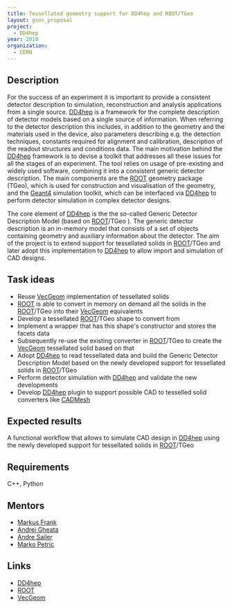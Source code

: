 ```yaml
---
title: Tessellated geometry support for DD4hep and ROOT/TGeo
layout: gsoc_proposal
project:
  - DD4hep
year: 2018
organization:
  - CERN
---
```


## Description
For the success of an experiment it is important to provide a consistent detector description to simulation, reconstruction and analysis applications from a single source. [DD4hep](http://dd4hep.cern.ch) is a framework for the complete description of detector models based on a single source of information.  When referring to the detector description this includes, in addition to the geometry and the materials used in the device, also parameters describing e.g. the detection techniques, constants required for alignment and calibration, description of the readout structures and conditions data. The main motivation behind the [DD4hep](http://dd4hep.cern.ch) framework is to devise a toolkit that addresses all these issues for all the stages of an experiment. The tool relies on usage of pre-existing and widely used software, combining it into a consistent generic detector description. The main components are the [ROOT](https://root.cern.ch/) geometry package (TGeo), which is used for construction and visualisation of the geometry, and the [Geant4](http://geant4.cern.ch/) simulation toolkit, which can be interfaced via [DD4hep](http://dd4hep.cern.ch) to perform detector simulation in complex detector designs.

The core element of [DD4hep](http://dd4hep.cern.ch) is the the so-called Generic Detector Description Model (based on [ROOT](https://root.cern.ch/)/TGeo ). The generic detector description is an in-memory model that consists of a set of objects containing geometry and auxiliary information about the detector. The aim of the project is to extend support for tessellated solids in [ROOT](https://root.cern.ch/)/TGeo and later adopt this implementation to [DD4hep](http://dd4hep.cern.ch) to allow import and simulation of CAD designs.


## Task ideas
 * Reuse [VecGeom](http://aidasoft.web.cern.ch/USolids) implementation of tessellated solids
 * [ROOT](https://root.cern.ch/) is able to convert in memory on demand all the solids in the [ROOT](https://root.cern.ch/)/TGeo into their [VecGeom](http://aidasoft.web.cern.ch/USolids) equivalents
 * Develop a tessellated [ROOT](https://root.cern.ch/)/TGeo shape to convert from
 * Implement a wrapper that has this shape's constructor and stores the facets data
 * Subsequently re-use the existing converter in [ROOT](https://root.cern.ch/)/TGeo to create the [VecGeom](http://aidasoft.web.cern.ch/USolids) tessellated solid based on that
 * Adopt [DD4hep](http://dd4hep.cern.ch) to read tessellated data and build the Generic Detector Description Model based on the newly developed support for tessellated solids in [ROOT](https://root.cern.ch/)/TGeo
 * Perform detector simulation with [DD4hep](http://dd4hep.cern.ch) and validate the new developments
 * Develop [DD4hep](http://dd4hep.cern.ch) plugin to support possible CAD to tesselled solid converters like [CADMesh](https://github.com/christopherpoole/CADMesh)
 

## Expected results
A functional workflow that allows to simulate CAD design in [DD4hep](http://dd4hep.cern.ch) using the newly developed support for tessellated solids in [ROOT](https://root.cern.ch/)/TGeo

## Requirements
C++, Python

## Mentors 
  * [Markus Frank](mailto:Markus.Frank@cern.ch)
  * [Andrei Gheata](mailto:Andrei.Gheata@cern.ch)
  * [Andre Sailer](mailto:andre.philippe.sailer@cern.ch)
  * [Marko Petric](mailto:marko.petric@cern.ch)

## Links
  * [DD4hep](http://dd4hep.cern.ch)
  * [ROOT](https://root.cern/)
  * [VecGeom](http://aidasoft.web.cern.ch/USolids)
  
